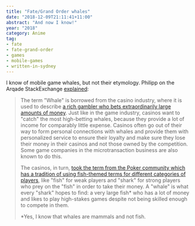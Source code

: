 ```yaml
---
title: "Fate/Grand Order whales"
date: "2018-12-09T21:11:41+11:00"
abstract: "And now I know!"
year: "2018"
category: Anime
tag:
- fate
- fate-grand-order
- games
- mobile-games
- written-in-sydney
---
```

I know of mobile game whales, but not their etymology. Philipp on the Arqade StackExchange [explained]:

> The term "Whale" is borrowed from the casino industry, where it is used to describe [a rich gambler who bets extraordinarily large amounts of money]. Just like in the game industry, casinos want to "catch" the most high-betting whales, because they provide a lot of income for comparably little expense. Casinos often go out of their way to form personal connections with whales and provide them with personalized service to ensure their loyalty and make sure they lose their money in their casinos and not those owned by the competition. Some game companies in the microtransaction business are also known to do this.
> 
> The casinos, in turn, [took the term from the Poker community which has a tradition of using fish-themed terms for different categories of players], like "fish" for weak players and "shark" for strong players who prey on the "fish" in order to take their money. A "whale" is what every "shark" hopes to find: a very large fish* who has a lot of money and likes to play high-stakes games despite not being skilled enough to compete in them.
> 
> *Yes, I know that whales are mammals and not fish.

[a rich gambler who bets extraordinarily large amounts of money]: http://www.realonlinegambling.com/terms/whale/
[took the term from the Poker community which has a tradition of using fish-themed terms for different categories of players]: http://www.poker-vibe.com/poker/terms/fish/
[explained]: 
https://gaming.stackexchange.com/questions/341706/why-are-people-who-spend-a-lot-of-money-on-video-game-micro-transactions-called


